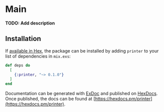# Main

**TODO: Add description**

## Installation

If [available in Hex](https://hex.pm/docs/publish), the package can be installed
by adding `printer` to your list of dependencies in `mix.exs`:

```elixir
def deps do
  [
    {:printer, "~> 0.1.0"}
  ]
end
```

Documentation can be generated with [ExDoc](https://github.com/elixir-lang/ex_doc)
and published on [HexDocs](https://hexdocs.pm). Once published, the docs can
be found at [https://hexdocs.pm/printer](https://hexdocs.pm/printer).

